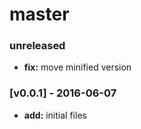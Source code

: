 # master

### unreleased
- **fix:** move minified version
### [v0.0.1] - 2016-06-07
- **add:** initial files